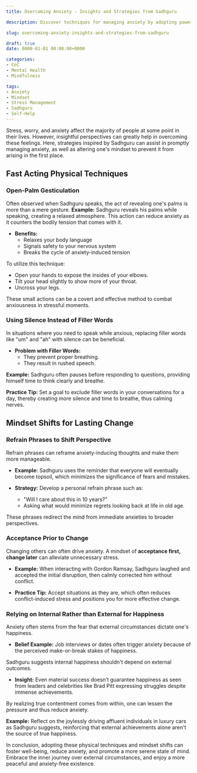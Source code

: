 ```yaml
---
title: Overcoming Anxiety - Insights and Strategies from Sadhguru

description: Discover techniques for managing anxiety by adopting powerful mindset shifts and understanding how physical actions can immediately alleviate stress.

slug: overcoming-anxiety-insights-and-strategies-from-sadhguru

draft: true
date: 0000-01-01 00:00:00+0000

categories:
- CoC
- Mental Health
- Mindfulness

tags:
- Anxiety
- Mindset
- Stress Management
- Sadhguru
- Self-Help
---
```


Stress, worry, and anxiety affect the majority of people at some point in their lives. However, insightful perspectives can greatly help in overcoming these feelings. Here, strategies inspired by Sadhguru can assist in promptly managing anxiety, as well as altering one's mindset to prevent it from arising in the first place.

## Fast Acting Physical Techniques

### Open-Palm Gesticulation

Often observed when Sadhguru speaks, the act of revealing one's palms is more than a mere gesture. **Example:** Sadhguru reveals his palms while speaking, creating a relaxed atmosphere. This action can reduce anxiety as it counters the bodily tension that comes with it.

- **Benefits:**
  - Relaxes your body language
  - Signals safety to your nervous system
  - Breaks the cycle of anxiety-induced tension

To utilize this technique:

- Open your hands to expose the insides of your elbows.
- Tilt your head slightly to show more of your throat.
- Uncross your legs.

These small actions can be a covert and effective method to combat anxiousness in stressful moments.

### Using Silence Instead of Filler Words

In situations where you need to speak while anxious, replacing filler words like "um" and "ah" with silence can be beneficial.

- **Problem with Filler Words:**
  - They prevent proper breathing.
  - They result in rushed speech.

**Example:** Sadhguru often pauses before responding to questions, providing himself time to think clearly and breathe.

**Practice Tip:** Set a goal to exclude filler words in your conversations for a day, thereby creating more silence and time to breathe, thus calming nerves.

## Mindset Shifts for Lasting Change

### Refrain Phrases to Shift Perspective

Refrain phrases can reframe anxiety-inducing thoughts and make them more manageable.

- **Example:** Sadhguru uses the reminder that everyone will eventually become topsoil, which minimizes the significance of fears and mistakes.

- **Strategy:** Develop a personal refrain phrase such as:
  - "Will I care about this in 10 years?"
  - Asking what would minimize regrets looking back at life in old age.

These phrases redirect the mind from immediate anxieties to broader perspectives.

### Acceptance Prior to Change

Changing others can often drive anxiety. A mindset of **acceptance first, change later** can alleviate unnecessary stress.

- **Example:** When interacting with Gordon Ramsay, Sadhguru laughed and accepted the initial disruption, then calmly corrected him without conflict.

- **Practice Tip:** Accept situations as they are, which often reduces conflict-induced stress and positions you for more effective change.

### Relying on Internal Rather than External for Happiness

Anxiety often stems from the fear that external circumstances dictate one's happiness.

- **Belief Example:** Job interviews or dates often trigger anxiety because of the perceived make-or-break stakes of happiness.

Sadhguru suggests internal happiness shouldn't depend on external outcomes.

- **Insight:** Even material success doesn’t guarantee happiness as seen from leaders and celebrities like Brad Pitt expressing struggles despite immense achievements.

By realizing true contentment comes from within, one can lessen the pressure and thus reduce anxiety.

**Example:** Reflect on the joylessly driving affluent individuals in luxury cars as Sadhguru suggests, reinforcing that external achievements alone aren't the source of true happiness.

In conclusion, adopting these physical techniques and mindset shifts can foster well-being, reduce anxiety, and promote a more serene state of mind. Embrace the inner journey over external circumstances, and enjoy a more peaceful and anxiety-free existence.
